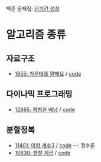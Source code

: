 백준 문제집: [단기간 성장](https://www.acmicpc.net/workbook/view/4349)
# 알고리즘 종류
## 자료구조
- [1655: 가운데를 말해요](https://www.acmicpc.net/problem/1655) / [code](https://github.com/catssci/TIL/blob/main/CodingTest/%EB%AC%B8%EC%A0%9C%EC%A7%91%20%EB%8B%A8%EA%B8%B0%EA%B0%84%20%EC%84%B1%EC%9E%A5/1655.ipynb)
## 다이나믹 프로그래밍
- [12865: 평범한 배낭](https://www.acmicpc.net/problem/12865) / [code](https://github.com/catssci/TIL/blob/main/CodingTest/%EB%AC%B8%EC%A0%9C%EC%A7%91%20%EB%8B%A8%EA%B8%B0%EA%B0%84%20%EC%84%B1%EC%9E%A5/12865.ipynb)
## 분할정복
- [11401: 이항 계수3](https://www.acmicpc.net/problem/11401) / [code](https://github.com/catssci/TIL/blob/main/CodingTest/%EB%AC%B8%EC%A0%9C%EC%A7%91%20%EB%8B%A8%EA%B8%B0%EA%B0%84%20%EC%84%B1%EC%9E%A5/11401.ipynb) --: 정수론
- [10830: 행렬 제곱](https://www.acmicpc.net/problem/10830) / [code](https://github.com/catssci/TIL/blob/main/CodingTest/%EB%AC%B8%EC%A0%9C%EC%A7%91%20%EB%8B%A8%EA%B8%B0%EA%B0%84%20%EC%84%B1%EC%9E%A5/10830.ipynb)
